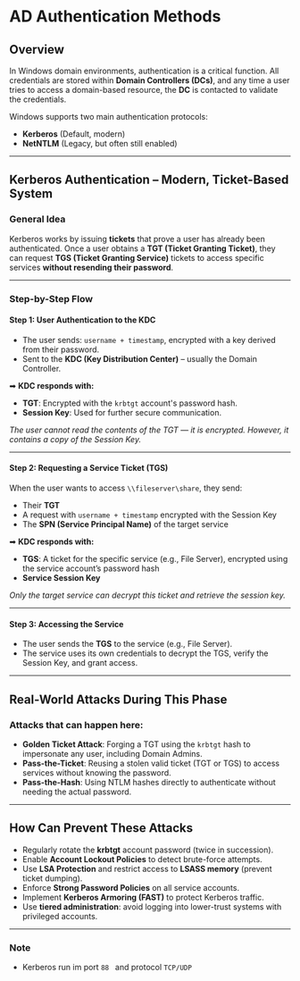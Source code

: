 #  AD Authentication Methods

##  Overview

In Windows domain environments, authentication is a critical function. All credentials are stored within **Domain Controllers (DCs)**, and any time a user tries to access a domain-based resource, the **DC** is contacted to validate the credentials.

Windows supports two main authentication protocols:

- **Kerberos** (Default, modern)
- **NetNTLM** (Legacy, but often still enabled)

---

##  Kerberos Authentication – Modern, Ticket-Based System

###  General Idea

Kerberos works by issuing **tickets** that prove a user has already been authenticated. Once a user obtains a **TGT (Ticket Granting Ticket)**, they can request **TGS (Ticket Granting Service)** tickets to access specific services **without resending their password**.

---

###  Step-by-Step Flow

####  Step 1: User Authentication to the KDC

- The user sends: `username + timestamp`, encrypted with a key derived from their password.
- Sent to the **KDC (Key Distribution Center)** – usually the Domain Controller.

➡ **KDC responds with:**

- **TGT**: Encrypted with the `krbtgt` account's password hash.
- **Session Key**: Used for further secure communication.

*The user cannot read the contents of the TGT — it is encrypted. However, it contains a copy of the Session Key.*

---

####  Step 2: Requesting a Service Ticket (TGS)

When the user wants to access `\\fileserver\share`, they send:

- Their **TGT**
- A request with `username + timestamp` encrypted with the Session Key
- The **SPN (Service Principal Name)** of the target service

➡ **KDC responds with:**

- **TGS**: A ticket for the specific service (e.g., File Server), encrypted using the service account’s password hash
- **Service Session Key**

 *Only the target service can decrypt this ticket and retrieve the session key.*

---

####  Step 3: Accessing the Service

- The user sends the **TGS** to the service (e.g., File Server).
- The service uses its own credentials to decrypt the TGS, verify the Session Key, and grant access.

---

##  Real-World Attacks During This Phase

###  Attacks that can happen here:

- **Golden Ticket Attack**: Forging a TGT using the `krbtgt` hash to impersonate any user, including Domain Admins.
- **Pass-the-Ticket**: Reusing a stolen valid ticket (TGT or TGS) to access services without knowing the password.
- **Pass-the-Hash**: Using NTLM hashes directly to authenticate without needing the actual password.

---

## How Can Prevent These Attacks

-  Regularly rotate the **krbtgt** account password (twice in succession).
-  Enable **Account Lockout Policies** to detect brute-force attempts.
-  Use **LSA Protection** and restrict access to **LSASS memory** (prevent ticket dumping).
-  Enforce **Strong Password Policies** on all service accounts.
- Implement **Kerberos Armoring (FAST)** to protect Kerberos traffic.
-  Use **tiered administration**: avoid logging into lower-trust systems with privileged accounts.

---

### Note
- Kerberos run im port `88 ` and protocol `TCP/UDP` 
